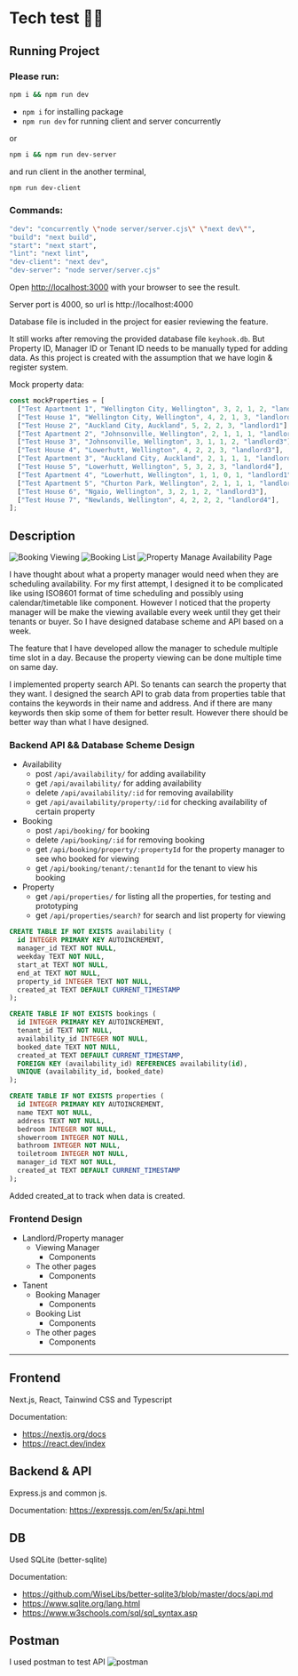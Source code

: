 # Tech test 🧗‍♂️

## Running Project

### Please run:

```bash
npm i && npm run dev
```

- `npm i` for installing package
- `npm run dev` for running client and server concurrently

or

```bash
npm i && npm run dev-server
```

and run client in the another terminal,

```bash
npm run dev-client
```

### Commands:

```bash
"dev": "concurrently \"node server/server.cjs\" \"next dev\"",
"build": "next build",
"start": "next start",
"lint": "next lint",
"dev-client": "next dev",
"dev-server": "node server/server.cjs"
```

Open [http://localhost:3000](http://localhost:3000) with your browser to see the result.

Server port is 4000, so url is http://localhost:4000

Database file is included in the project for easier reviewing the feature.

It still works after removing the provided database file `keyhook.db`.
But Property ID, Manager ID or Tenant ID needs to be manually typed for adding data.
As this project is created with the assumption that we have login & register system.

Mock property data:

```js
const mockProperties = [
  ["Test Apartment 1", "Wellington City, Wellington", 3, 2, 1, 2, "landlord1"],
  ["Test House 1", "Wellington City, Wellington", 4, 2, 1, 3, "landlord2"],
  ["Test House 2", "Auckland City, Auckland", 5, 2, 2, 3, "landlord1"],
  ["Test Apartment 2", "Johnsonville, Wellington", 2, 1, 1, 1, "landlord2"],
  ["Test House 3", "Johnsonville, Wellington", 3, 1, 1, 2, "landlord3"],
  ["Test House 4", "Lowerhutt, Wellington", 4, 2, 2, 3, "landlord3"],
  ["Test Apartment 3", "Auckland City, Auckland", 2, 1, 1, 1, "landlord4"],
  ["Test House 5", "Lowerhutt, Wellington", 5, 3, 2, 3, "landlord4"],
  ["Test Apartment 4", "Lowerhutt, Wellington", 1, 1, 0, 1, "landlord1"],
  ["Test Apartment 5", "Churton Park, Wellington", 2, 1, 1, 1, "landlord2"],
  ["Test House 6", "Ngaio, Wellington", 3, 2, 1, 2, "landlord3"],
  ["Test House 7", "Newlands, Wellington", 4, 2, 2, 2, "landlord4"],
];
```

## Description

![Booking Viewing](/mdimage/000.png)
![Booking List](/mdimage/001.png)
![Property Manage Availability Page](/mdimage/002.png)

I have thought about what a property manager would need when they are scheduling availability.
For my first attempt, I designed it to be complicated like using ISO8601 format of time scheduling and possibly using calendar/timetable like component.
However I noticed that the property manager will be make the viewing available every week until they get their tenants or buyer.
So I have designed database scheme and API based on a week.

The feature that I have developed allow the manager to schedule multiple time slot in a day.
Because the property viewing can be done multiple time on same day.

I implemented property search API. So tenants can search the property that they want.
I designed the search API to grab data from properties table that contains the keywords in their name and address.
And if there are many keywords then skip some of them for better result.
However there should be better way than what I have designed.

### Backend API && Database Scheme Design

- Availability
  - post `/api/availability/` for adding availability
  - get `/api/availability/` for adding availability
  - delete `/api/availability/:id` for removing availability
  - get `/api/availability/property/:id` for checking availability of certain property
- Booking
  - post `/api/booking/` for booking
  - delete `/api/booking/:id` for removing booking
  - get `/api/booking/property/:propertyId` for the property manager to see who booked for viewing
  - get `/api/booking/tenant/:tenantId` for the tenant to view his booking
- Property
  - get `/api/properties/` for listing all the properties, for testing and prototyping
  - get `/api/properties/search?` for search and list property for viewing

```sql
CREATE TABLE IF NOT EXISTS availability (
  id INTEGER PRIMARY KEY AUTOINCREMENT,
  manager_id TEXT NOT NULL,
  weekday TEXT NOT NULL,
  start_at TEXT NOT NULL,
  end_at TEXT NOT NULL,
  property_id INTEGER TEXT NOT NULL,
  created_at TEXT DEFAULT CURRENT_TIMESTAMP
);

CREATE TABLE IF NOT EXISTS bookings (
  id INTEGER PRIMARY KEY AUTOINCREMENT,
  tenant_id TEXT NOT NULL,
  availability_id INTEGER NOT NULL,
  booked_date TEXT NOT NULL,
  created_at TEXT DEFAULT CURRENT_TIMESTAMP,
  FOREIGN KEY (availability_id) REFERENCES availability(id),
  UNIQUE (availability_id, booked_date)
);

CREATE TABLE IF NOT EXISTS properties (
  id INTEGER PRIMARY KEY AUTOINCREMENT,
  name TEXT NOT NULL,
  address TEXT NOT NULL,
  bedroom INTEGER NOT NULL,
  showerroom INTEGER NOT NULL,
  bathroom INTEGER NOT NULL,
  toiletroom INTEGER NOT NULL,
  manager_id TEXT NOT NULL,
  created_at TEXT DEFAULT CURRENT_TIMESTAMP
);
```

Added created_at to track when data is created.

### Frontend Design

- Landlord/Property manager
  - Viewing Manager
    - Components
  - The other pages
    - Components
- Tanent
  - Booking Manager
    - Components
  - Booking List
    - Components
  - The other pages
    - Components

---

## Frontend

Next.js, React, Tainwind CSS and Typescript

Documentation:

- https://nextjs.org/docs
- https://react.dev/index

## Backend & API

Express.js and common js.

Documentation: https://expressjs.com/en/5x/api.html

## DB

Used SQLite (better-sqlite)

Documentation:

- https://github.com/WiseLibs/better-sqlite3/blob/master/docs/api.md
- https://www.sqlite.org/lang.html
- https://www.w3schools.com/sql/sql_syntax.asp

## Postman

I used postman to test API
![postman](/mdimage/postman.png)
